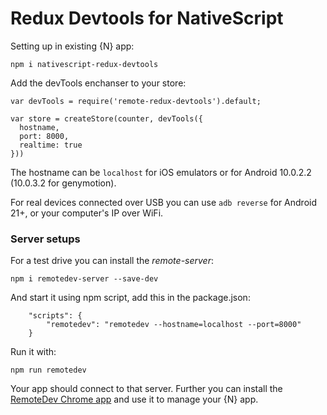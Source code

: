 Redux Devtools for NativeScript
===============================

Setting up in existing {N} app:
```
npm i nativescript-redux-devtools
```

Add the devTools enchanser to your store:
```
var devTools = require('remote-redux-devtools').default;

var store = createStore(counter, devTools({
  hostname,
  port: 8000,
  realtime: true
}))
```

The hostname can be `localhost` for iOS emulators or for Android 10.0.2.2 (10.0.3.2 for genymotion).

For real devices connected over USB you can use `adb reverse` for Android 21+, or your computer's IP over WiFi. 

### Server setups
For a test drive you can install the *remote-server*:
```
npm i remotedev-server --save-dev
```

And start it using npm script, add this in the package.json:
```
    "scripts": {
        "remotedev": "remotedev --hostname=localhost --port=8000"
    }
```
Run it with:
```
npm run remotedev
```

Your app should connect to that server.
Further you can install the [RemoteDev Chrome app](https://chrome.google.com/webstore/detail/remotedev/faicmgpfiaijcedapokpbdejaodbelph) and use it to manage your {N} app.
